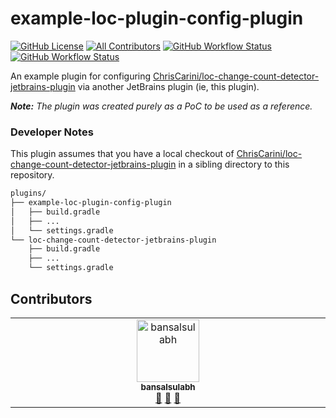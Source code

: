# example-loc-plugin-config-plugin

[![GitHub License](https://img.shields.io/github/license/ChrisCarini/example-loc-plugin-config-plugin?style=flat-square)](https://github.com/ChrisCarini/example-loc-plugin-config-plugin/blob/main/LICENSE)
[![All Contributors](https://img.shields.io/github/all-contributors/ChrisCarini/example-loc-plugin-config-plugin?color=ee8449&style=flat-square)](#contributors)
[![GitHub Workflow Status](https://img.shields.io/github/actions/workflow/status/ChrisCarini/example-loc-plugin-config-plugin/build.yml?branch=main&logo=GitHub&style=flat-square)](https://github.com/ChrisCarini/example-loc-plugin-config-plugin/actions/workflows/build.yml)
[![GitHub Workflow Status](https://img.shields.io/github/actions/workflow/status/ChrisCarini/example-loc-plugin-config-plugin/compatibility.yml?branch=main&label=IntelliJ%20Plugin%20Compatibility&logo=GitHub&style=flat-square)](https://github.com/ChrisCarini/example-loc-plugin-config-plugin/actions/workflows/compatibility.yml)


<!-- Plugin description -->
An example plugin for configuring [ChrisCarini/loc-change-count-detector-jetbrains-plugin](https://github.com/ChrisCarini/loc-change-count-detector-jetbrains-plugin) via another JetBrains plugin (ie, this plugin).
<!-- Plugin description end -->

_**Note:** The plugin was created purely as a PoC to be used as a reference._

### Developer Notes

This plugin assumes that you have a local checkout of [ChrisCarini/loc-change-count-detector-jetbrains-plugin](https://github.com/ChrisCarini/loc-change-count-detector-jetbrains-plugin) in a sibling directory to this repository.

```bash
plugins/
├── example-loc-plugin-config-plugin
│   ├── build.gradle
│   ├── ...
│   └── settings.gradle
└── loc-change-count-detector-jetbrains-plugin
    ├── build.gradle
    ├── ...
    └── settings.gradle
```

## Contributors

<!-- ALL-CONTRIBUTORS-LIST:START - Do not remove or modify this section -->
<!-- prettier-ignore-start -->
<!-- markdownlint-disable -->
<table>
  <tbody>
    <tr>
      <td align="center" valign="top" width="14.28%"><a href="https://github.com/bansalsulabh"><img src="https://avatars.githubusercontent.com/u/7255818?v=4?s=100" width="100px;" alt="bansalsulabh"/><br /><sub><b>bansalsulabh</b></sub></a><br /><a href="#ideas-bansalsulabh" title="Ideas, Planning, & Feedback">🤔</a> <a href="#review-bansalsulabh" title="Reviewed Pull Requests">👀</a> <a href="#userTesting-bansalsulabh" title="User Testing">📓</a></td>
    </tr>
  </tbody>
</table>

<!-- markdownlint-restore -->
<!-- prettier-ignore-end -->

<!-- ALL-CONTRIBUTORS-LIST:END -->